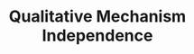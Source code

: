 ---
title: Qualitative Mechanism Independence
conf: NeurIPS
year: 2024
authors: Oliver Richardson, Spencer Peters, and Joseph Halpern
type: conference
hide: true
---